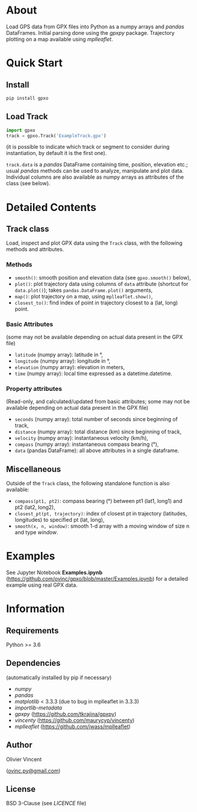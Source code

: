 About
=====

Load GPS data from GPX files into Python as a numpy arrays and *pandas* DataFrames. Initial parsing done using the *gpxpy* package. Trajectory plotting on a map available using *mplleaflet*.

Quick Start
===========

Install
-------

```bash
pip install gpxo
```

Load Track
----------

```python
import gpxo
track = gpxo.Track('ExampleTrack.gpx')
```
(it is possible to indicate which track or segment to consider during instantiation, by default it is the first one).

`track.data` is a *pandas* DataFrame containing time, position, elevation etc.; usual *pandas* methods can be used to analyze, manipulate and plot data. Individual columns are also available as numpy arrays as attributes of the class (see below).


Detailed Contents
=================

Track class
-----------

Load, inspect and plot GPX data using the `Track` class, with the following methods and attributes.

### Methods

- `smooth()`: smooth position and elevation data (see `gpxo.smooth()` below),
- `plot()`: plot trajectory data using columns of `data` attribute (shortcut for `data.plot()`); takes `pandas.DataFrame.plot()` arguments,
- `map()`: plot trajectory on a map, using `mplleaflet.show()`,
- `closest_to()`: find index of point in trajectory closest to a (lat, long) point.

### Basic Attributes

(some may not be available depending on actual data present in the GPX file)

- `latitude` (numpy array): latitude in °,
- `longitude` (numpy array): longitude in °,
- `elevation` (numpy array): elevation in meters,
- `time` (numpy array): local time expressed as a datetime.datetime.

### Property attributes

(Read-only, and calculated/updated from basic attributes; some may not be available depending on actual data present in the GPX file)
- `seconds` (numpy array): total number of seconds since beginning of track,
- `distance` (numpy array): total distance (km) since beginning of track,
- `velocity` (numpy array): instantaneous velocity (km/h),
- `compass` (numpy array): instantaneous compass bearing (°),
- `data` (pandas DataFrame): all above attributes in a single dataframe.

## Miscellaneous

Outside of the `Track` class, the following standalone function is also available:
- `compass(pt1, pt2)`: compass bearing (°) between pt1 (lat1, long1) and pt2 (lat2, long2),
- `closest_pt(pt, trajectory)`: index of closest pt in trajectory (latitudes, longitudes) to specified pt (lat, long),
- `smooth(x, n, window)`: smooth 1-d array with a moving window of size n and type *window*.

Examples
=======

See Jupyter Notebook **Examples.ipynb** (https://github.com/ovinc/gpxo/blob/master/Examples.ipynb) for a detailed example using real GPX data.


Information
===========

Requirements
------------

Python >= 3.6

Dependencies
------------

(automatically installed by pip if necessary)

- *numpy*
- *pandas*
- *matplotlib* < 3.3.3 (due to bug in mplleaflet in 3.3.3)
- *importlib-metadata*
- *gpxpy* (https://github.com/tkrajina/gpxpy)
- *vincenty* (https://github.com/maurycyp/vincenty)
- *mplleaflet* (https://github.com/jwass/mplleaflet)

Author
------

Olivier Vincent

(ovinc.py@gmail.com)

License
-------

BSD 3-Clause (see *LICENCE* file)
